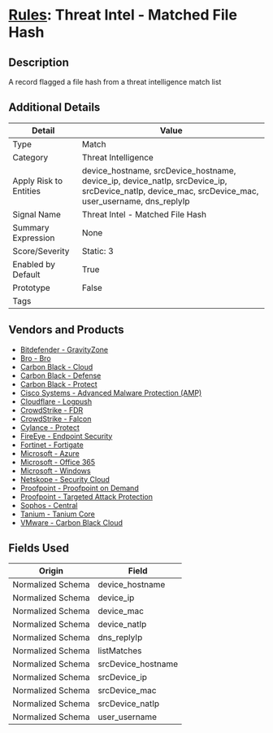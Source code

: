 # [Rules](README.md): Threat Intel - Matched File Hash

## Description
A record flagged a file hash from a threat intelligence match list

## Additional Details
|Detail|Value|
|----|----|
|Type|Match|
|Category|Threat Intelligence|
|Apply Risk to Entities|device_hostname, srcDevice_hostname, device_ip, device_natIp, srcDevice_ip, srcDevice_natIp, device_mac, srcDevice_mac, user_username, dns_replyIp|
|Signal Name|Threat Intel - Matched File Hash|
|Summary Expression|None|
|Score/Severity|Static: 3|
|Enabled by Default|True|
|Prototype|False|
|Tags||
## Vendors and Products
- [Bitdefender - GravityZone](../products/046b3623-69fe-409f-9e80-fd3ebef0654f.md)
- [Bro - Bro](../products/37C866BF-72E1-470A-9072-EDB908F56951.md)
- [Carbon Black - Cloud](../products/46433485-9c31-4b45-97c8-4d57ec90e72e.md)
- [Carbon Black - Defense](../products/4448ca62-bb4f-4859-a6a2-d9262f9e48f0.md)
- [Carbon Black - Protect](../products/ada54150-f29e-43a5-9d20-b98ee2d17430.md)
- [Cisco Systems - Advanced Malware Protection (AMP)](../products/7eaa4c44-5b7f-4d9e-8c1c-c4105c2b7506.md)
- [Cloudflare - Logpush](../products/c2503fcc-ef30-4e40-bb32-0bf47151b140.md)
- [CrowdStrike - FDR](../products/569a3a44-c29f-492e-bcf4-5dc04e2ab0f3.md)
- [CrowdStrike - Falcon](../products/840c72e0-4e47-41e7-9b93-31f55d12f07d.md)
- [Cylance - Protect](../products/60829f4a-7acb-47d1-ad23-8424fcf83dcb.md)
- [FireEye - Endpoint Security](../products/8c342fa0-4147-47c9-b574-965ad2eddafa.md)
- [Fortinet - Fortigate](../products/c57e2c85-4fc1-4fb7-8fa1-dbc5235231ad.md)
- [Microsoft - Azure](../products/a1225af5-e778-4068-a9a2-47da93d1ff24.md)
- [Microsoft - Office 365](../products/d3ed003d-5ddd-4c7a-bea5-63eae6311833.md)
- [Microsoft - Windows](../products/1ff7546c-cb36-4a24-87f7-89d2cecc5761.md)
- [Netskope - Security Cloud](../products/B3582ED2-1A0C-452D-9802-97433D143486.md)
- [Proofpoint - Proofpoint on Demand](../products/332856e9-3111-446f-8df7-e64694e4b9a1.md)
- [Proofpoint - Targeted Attack Protection](../products/de3d4b6b-36a3-4436-8bfc-0561ac95037e.md)
- [Sophos - Central](../products/e5a708c9-82be-4df9-8ea0-07cac95abf2a.md)
- [Tanium - Tanium Core](../products/5b49e894-92e8-45ad-8575-fe78b4f2e31b.md)
- [VMware - Carbon Black Cloud](../products/f9cea291-9030-4e41-9836-6dd9274d6df4.md)


## Fields Used

|Origin|Field|
|----|----|
|Normalized Schema|device_hostname|
|Normalized Schema|device_ip|
|Normalized Schema|device_mac|
|Normalized Schema|device_natIp|
|Normalized Schema|dns_replyIp|
|Normalized Schema|listMatches|
|Normalized Schema|srcDevice_hostname|
|Normalized Schema|srcDevice_ip|
|Normalized Schema|srcDevice_mac|
|Normalized Schema|srcDevice_natIp|
|Normalized Schema|user_username|


